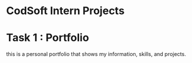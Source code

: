 # CodSoft Intern Projects
 
# Task 1 : Portfolio 

this is a personal portfolio that shows my information, skills, and projects.
